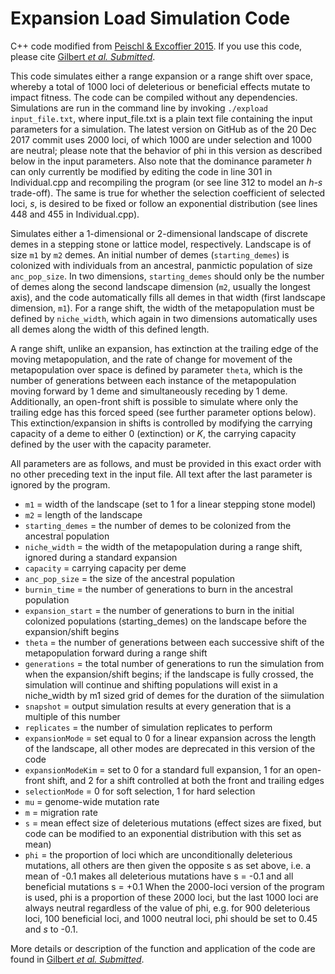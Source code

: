 # Expansion Load Simulation Code

C++ code modified from [Peischl & Excoffier 2015](http://onlinelibrary.wiley.com/doi/10.1111/mec.13154/abstract). If you use this code, please cite [Gilbert *et al. Submitted*](https://www.biorxiv.org/content/early/2018/05/29/333252).

This code simulates either a range expansion or a range shift over space, whereby a total of 1000 loci of deleterious or beneficial effects mutate to impact fitness. The code can be compiled without any dependencies. Simulations are run in the command line by invoking `./expload input_file.txt`, where input_file.txt is a plain text file containing the input parameters for a simulation. The latest version on GitHub as of the 20 Dec 2017 commit uses 2000 loci, of which 1000 are under selection and 1000 are neutral; please note that the behavior of phi in this version as described below in the input parameters. Also note that the dominance parameter *h* can only currently be modified by editing the code in line 301 in Individual.cpp and recompiling the program (or see line 312 to model an *h-s* trade-off). The same is true for whether the selection coefficient of selected loci, *s*, is desired to be fixed or follow an exponential distribution (see lines 448 and 455 in Individual.cpp).

Simulates either a 1-dimensional or 2-dimensional landscape of discrete demes in a stepping stone or lattice model, respectively. Landscape is of size `m1` by `m2` demes. An initial number of demes (`starting_demes`) is colonized with individuals from an ancestral, panmictic population of size `anc_pop_size`. In two dimensions, `starting_demes` should only be the number of demes along the second landscape dimension (`m2`, usually the longest axis), and the code automatically fills all demes in that width (first landscape dimension, `m1`). For a range shift, the width of the metapopulation must be defined by `niche_width`, which again in two dimensions automatically uses all demes along the width of this defined length.

A range shift, unlike an expansion, has extinction at the trailing edge of the moving metapopulation, and the rate of change for movement of the metapopulation over space is defined by parameter `theta`, which is the number of generations between each instance of the metapopulation moving forward by 1 deme and simultaneously receding by 1 deme. Additionally, an open-front shift is possible to simulate where only the trailing edge has this forced speed (see further parameter options below). This extinction/expansion in shifts is controlled by modifying the carrying capacity of a deme to either 0 (extinction) or *K*, the carrying capacity defined by the user with the capacity parameter.

All parameters are as follows, and must be provided in this exact order with no other preceding text in the input file. All text after the last parameter is ignored by the program.

* `m1` = width of the landscape (set to 1 for a linear stepping stone model)
* `m2` = length of the landscape
* `starting_demes` = the number of demes to be colonized from the ancestral population
* `niche_width` = the width of the metapopulation during a range shift, ignored during a standard expansion
* `capacity` = carrying capacity per deme
* `anc_pop_size` = the size of the ancestral population
* `burnin_time` = the number of generations to burn in the ancestral population
* `expansion_start` = the number of generations to burn in the initial colonized populations (starting_demes) on the landscape before the expansion/shift begins
* `theta` = the number of generations between each successive shift of the metapopulation forward during a range shift
* `generations` = the total number of generations to run the simulation from when the expansion/shift begins; if the landscape is fully crossed, the simulation will continue and shifting populations will exist in a niche_width by m1 sized grid of demes for the duration of the siimulation
* `snapshot` = output simulation results at every generation that is a multiple of this number
* `replicates` = the number of simulation replicates to perform
* `expansionMode` = set equal to 0 for a linear expansion across the length of the landscape, all other modes are deprecated in this version of the code
* `expansionModeKim` = set to 0 for a standard full expansion, 1 for an open-front shift, and 2 for a shift controlled at both the front and trailing edges
* `selectionMode` = 0 for soft selection, 1 for hard selection
* `mu` = genome-wide mutation rate
* `m` = migration rate
* `s` = mean effect size of deleterious mutations (effect sizes are fixed, but code can be modified to an exponential distribution with this set as mean)
* `phi` = the proportion of loci which are unconditionally deleterious mutations, all others are then given the opposite s as set above, i.e. a mean of -0.1 makes all deleterious mutations have s = -0.1 and all beneficial mutations s = +0.1  When the 2000-loci version of the program is used, phi is a proportion of these 2000 loci, but the last 1000 loci are always neutral regardless of the value of phi, e.g. for 900 deleterious loci, 100 beneficial loci, and 1000 neutral loci, phi should be set to 0.45 and *s* to -0.1.

More details or description of the function and application of the code are found in [Gilbert *et al. Submitted*](https://www.biorxiv.org/content/early/2018/05/29/333252).